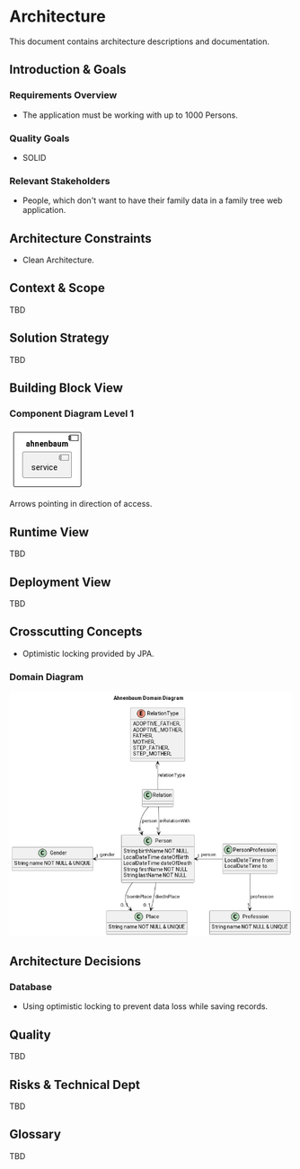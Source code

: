 # Architecture 

This document contains architecture descriptions and documentation.


## Introduction & Goals

### Requirements Overview

* The application must be working with up to 1000 Persons.


### Quality Goals

* SOLID


### Relevant Stakeholders

* People, which don't want to have their family data in a family tree web application.


## Architecture Constraints

* Clean Architecture.


## Context & Scope

TBD


## Solution Strategy

TBD


## Building Block View

### Component Diagram Level 1

![component diagram (level 1)](./component-diagram-level-1.png)

Arrows pointing in direction of access.


## Runtime View

TBD


## Deployment View

TBD


## Crosscutting Concepts

* Optimistic locking provided by JPA.


### Domain Diagram

![domain model](./domain-model.png)


## Architecture Decisions

### Database

* Using optimistic locking to prevent data loss while saving records.


## Quality

TBD


## Risks & Technical Dept

TBD


## Glossary

TBD
